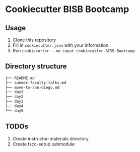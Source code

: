 # Cookiecutter BISB Bootcamp

## Usage

1. Clone this repository
2. Fill in `cookiecutter.json` with your information.
3. Run `cookiecutter --no-input cookiecutter-BISB-Bootcamp`

## Directory structure

```bash
├── README.md
├── summer-faculty-talks.md
├── move-to-san-diego.md
├── day1
├── day2
├── day3
├── day4
└── day5
```

## TODOs

1. Create instructor-materials directory
2. Create tscc-setup submodule